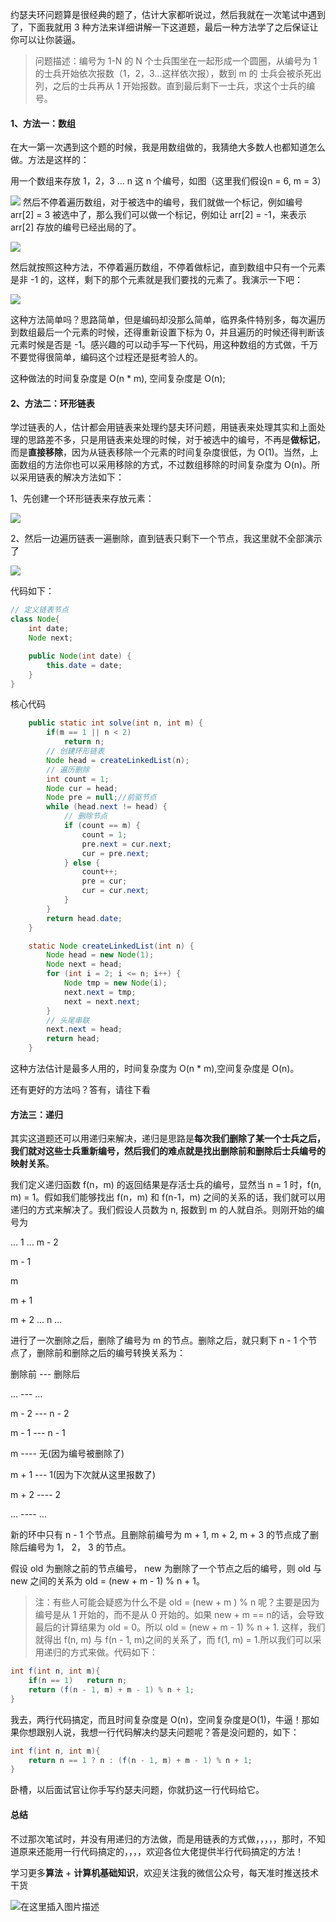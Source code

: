 约瑟夫环问题算是很经典的题了，估计大家都听说过，然后我就在一次笔试中遇到了，下面我就用 3 种方法来详细讲解一下这道题，最后一种方法学了之后保证让你可以让你装逼。

> 问题描述：编号为 1-N 的 N 个士兵围坐在一起形成一个圆圈，从编号为 1 的士兵开始依次报数（1，2，3...这样依次报），数到 m 的 士兵会被杀死出列，之后的士兵再从 1 开始报数。直到最后剩下一士兵，求这个士兵的编号。

#### 1、方法一：数组

在大一第一次遇到这个题的时候，我是用数组做的，我猜绝大多数人也都知道怎么做。方法是这样的：

用一个数组来存放 1，2，3 ... n 这 n 个编号，如图（这里我们假设n = 6, m = 3）

![](https://user-gold-cdn.xitu.io/2019/7/9/16bd6ca7d460c9ec?w=589&h=115&f=png&s=4292)
然后不停着遍历数组，对于被选中的编号，我们就做一个标记，例如编号 arr[2] = 3 被选中了，那么我们可以做一个标记，例如让 arr[2] = -1，来表示 arr[2] 存放的编号已经出局的了。

![](https://user-gold-cdn.xitu.io/2019/7/9/16bd6cbeb8d77991?w=567&h=242&f=png&s=9985)

然后就按照这种方法，不停着遍历数组，不停着做标记，直到数组中只有一个元素是非 -1 的，这样，剩下的那个元素就是我们要找的元素了。我演示一下吧：

![](https://user-gold-cdn.xitu.io/2019/7/9/16bd6d147c98dc83?w=685&h=699&f=png&s=32046)

这种方法简单吗？思路简单，但是编码却没那么简单，临界条件特别多，每次遍历到数组最后一个元素的时候，还得重新设置下标为 0，并且遍历的时候还得判断该元素时候是否是 -1。感兴趣的可以动手写一下代码，用这种数组的方式做，千万不要觉得很简单，编码这个过程还是挺考验人的。

这种做法的时间复杂度是 O(n * m), 空间复杂度是 O(n);

#### 2、方法二：环形链表

学过链表的人，估计都会用链表来处理约瑟夫环问题，用链表来处理其实和上面处理的思路差不多，只是用链表来处理的时候，对于被选中的编号，不再是**做标记**，而是**直接移除**，因为从链表移除一个元素的时间复杂度很低，为 O(1)。当然，上面数组的方法你也可以采用移除的方式，不过数组移除的时间复杂度为 O(n)。所以采用链表的解决方法如下：

1、先创建一个环形链表来存放元素：

![](https://user-gold-cdn.xitu.io/2019/7/9/16bd6e1dc843b877?w=638&h=191&f=png&s=8000)

2、然后一边遍历链表一遍删除，直到链表只剩下一个节点，我这里就不全部演示了


![](https://user-gold-cdn.xitu.io/2019/7/9/16bd6e390dcb24a6?w=701&h=412&f=png&s=19574)

代码如下：
```java
// 定义链表节点
class Node{
    int date;
    Node next;

    public Node(int date) {
        this.date = date;
    }
}
```
核心代码
```java
    public static int solve(int n, int m) {
        if(m == 1 || n < 2)
            return n;
        // 创建环形链表
        Node head = createLinkedList(n);
        // 遍历删除
        int count = 1;
        Node cur = head;
        Node pre = null;//前驱节点
        while (head.next != head) {
            // 删除节点
            if (count == m) {
                count = 1;
                pre.next = cur.next;
                cur = pre.next;
            } else {
                count++;
                pre = cur;
                cur = cur.next;
            }
        }
        return head.date;
    }

    static Node createLinkedList(int n) {
        Node head = new Node(1);
        Node next = head;
        for (int i = 2; i <= n; i++) {
            Node tmp = new Node(i);
            next.next = tmp;
            next = next.next;
        }
        // 头尾串联
        next.next = head;
        return head;
    }
```

这种方法估计是最多人用的，时间复杂度为 O(n * m),空间复杂度是 O(n)。

还有更好的方法吗？答有，请往下看

#### 方法三：递归

其实这道题还可以用递归来解决，递归是思路是**每次我们删除了某一个士兵之后，我们就对这些士兵重新编号，然后我们的难点就是找出删除前和删除后士兵编号的映射关系**。

我们定义递归函数 f(n，m) 的返回结果是存活士兵的编号，显然当 n = 1 时，f(n, m) = 1。假如我们能够找出 f(n，m) 和 f(n-1，m) 之间的关系的话，我们就可以用递归的方式来解决了。我们假设人员数为 n, 报数到 m 的人就自杀。则刚开始的编号为

…
1
...
m - 2

m - 1

m

m + 1

m + 2
...
n
…

进行了一次删除之后，删除了编号为 m 的节点。删除之后，就只剩下 n - 1 个节点了，删除前和删除之后的编号转换关系为：

删除前     ---     删除后

…          ---      …

m - 2     ---     n - 2

m - 1    ---      n - 1

m         ----    无(因为编号被删除了)

m + 1     ---     1(因为下次就从这里报数了)

m + 2     ----     2

…         ----         …

新的环中只有 n - 1 个节点。且删除前编号为 m + 1, m + 2, m + 3 的节点成了删除后编号为 1， 2， 3 的节点。

假设 old 为删除之前的节点编号， new 为删除了一个节点之后的编号，则 old 与 new 之间的关系为 old = (new + m - 1) % n + 1。

> 注：有些人可能会疑惑为什么不是 old = (new + m ) % n 呢？主要是因为编号是从 1 开始的，而不是从 0 开始的。如果 new + m == n的话，会导致最后的计算结果为 old = 0。所以 old = (new + m - 1) % n + 1.
这样，我们就得出 f(n, m) 与 f(n - 1, m)之间的关系了，而 f(1, m) = 1.所以我们可以采用递归的方式来做。代码如下：

```java
int f(int n, int m){
    if(n == 1)   return n;
    return (f(n - 1, m) + m - 1) % n + 1;
}
```
我去，两行代码搞定，而且时间复杂度是 O(n)，空间复杂度是O(1)，牛逼！那如果你想跟别人说，我想一行代码解决约瑟夫问题呢？答是没问题的，如下：
```java
int f(int n, int m){
    return n == 1 ? n : (f(n - 1, m) + m - 1) % n + 1;
}
```
卧槽，以后面试官让你手写约瑟夫问题，你就扔这一行代码给它。

#### 总结

不过那次笔试时，并没有用递归的方法做，而是用链表的方式做，，，，，那时，不知道原来还能用一行代码搞定的，，，，欢迎各位大佬提供半行代码搞定的方法！

学习更多**算法** + **计算机基础知识**，欢迎关注我的微信公众号，每天准时推送技术干货

![在这里插入图片描述](https://img-blog.csdnimg.cn/20200306223728524.png?x-oss-process=image/watermark,type_ZmFuZ3poZW5naGVpdGk,shadow_10,text_aHR0cHM6Ly9ibG9nLmNzZG4ubmV0L20wXzM3OTA3Nzk3,size_16,color_FFFFFF,t_70)



